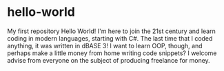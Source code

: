 # hello-world
My first repository
Hello World!
I'm here to join the 21st century and learn coding
in modern languages, starting with C#.
The last time that I coded anything, it was
written in dBASE 3! I want to learn OOP, though, and
perhaps make a little money from home writing code
snippets? I welcome advise from everyone on the subject of
producing freelance for money.
